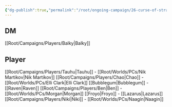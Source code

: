 ```yaml
---
{"dg-publish":true,"permalink":"/root/ongoing-campaign/26-curse-of-strahd-2/26-curse-of-strahd-2/","tags":["Balky","Barovia","Horror"]}
---
```


## DM
[[Root/Campaigns/Players/Balky\|Balky]]

## Player
[[Root/Campaigns/Players/Tauhu\|Tauhu]] - [[Root/Worlds/PCs/Nik Martikov\|Nik Martikov]]
[[Root/Campaigns/Players/Chao\|Chao]] - [[Root/Worlds/PCs/Elli Clark\|Elli Clark]]
[[Bubblegum\|Bubblegum]] - [[Raven\|Raven]]
[[Root/Campaigns/Players/Ben\|Ben]] - [[Root/Worlds/PCs/Morgan\|Morgan]]
[[Froyo\|Froyo]] - [[Lazarus\|Lazarus]]
[[Root/Campaigns/Players/Niki\|Niki]] - [[Root/Worlds/PCs/Naagin\|Naagin]] 